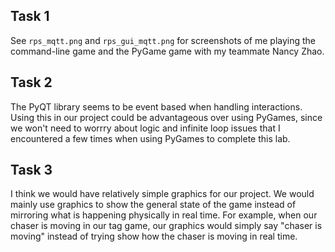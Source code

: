 ## Task 1
See `rps_mqtt.png` and `rps_gui_mqtt.png` for screenshots of me playing the command-line game and the PyGame game with my teammate Nancy Zhao. 

## Task 2
The PyQT library seems to be event based when handling interactions. Using this in our project could be advantageous over using PyGames, since we won't need to worrry about logic and infinite loop issues that I encountered a few times when using PyGames to complete this lab. 

## Task 3
I think we would have relatively simple graphics for our project. We would mainly use graphics to show the general state of the game instead of mirroring what is happening physically in real time. For example, when our chaser is moving in our tag game, our graphics would simply say "chaser is moving" instead of trying show how the chaser is moving in real time. 